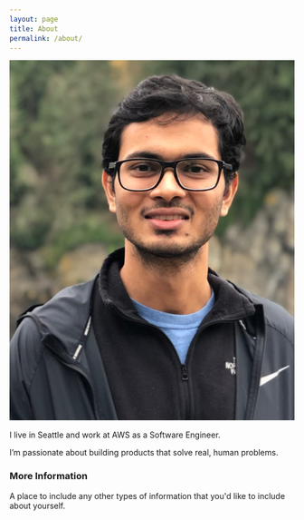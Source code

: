 ```yaml
---
layout: page
title: About
permalink: /about/
---
```


![](/images/dp.png)

I live in Seattle and work at AWS as a Software Engineer.

I’m passionate about building products that solve real, human problems.

### More Information

A place to include any other types of information that you'd like to include about yourself.
